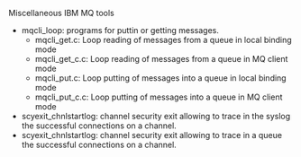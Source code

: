 Miscellaneous IBM MQ tools


- mqcli_loop: programs for puttin or getting messages.
    - mqcli_get.c: Loop reading of messages from a queue in local binding mode
    - mqcli_get_c.c: Loop reading of messages from a queue in MQ client mode
    - mqcli_put.c: Loop putting of messages into a queue in local binding mode
    - mqcli_put_c.c: Loop putting of messages into a queue in MQ client mode
- scyexit_chnlstartlog: channel security exit allowing to trace in the syslog the successful connections on a channel.
- scyexit_chnlstartlog: channel security exit allowing to trace in a queue the successful connections on a channel.
